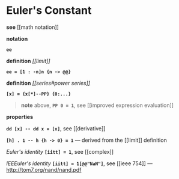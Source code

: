 # Euler's Constant

**see** [[math notation]]

**notation**

**`ee`**

**definition** _[[limit]]_

**`ee = [1 : -n]n {n -> @@}`**

**definition** _[[series#power series]]_

**`[x] = {x[*]--PP} {0:...}`**

> **note** above, **`PP 0 = 1`**, see [[improved expression evaluation]]

**properties**

**`dd [x] -- dd x = [x]`**, see [[derivative]]

**`[h] . 1 -- h {h -> 0} = 1`** &mdash; derived from the [[limit]] definition

_Euler's identity_ **`[iitt] = 1`**, see [[complex]]

_IEEEuler's identity_ **`[iitt] = 1[@@"NaN"]`**, see [[ieee 754]] &mdash; <http://tom7.org/nand/nand.pdf>
